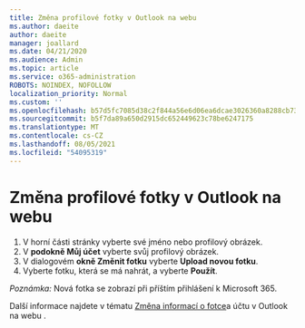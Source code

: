 ```yaml
---
title: Změna profilové fotky v Outlook na webu
ms.author: daeite
author: daeite
manager: joallard
ms.date: 04/21/2020
ms.audience: Admin
ms.topic: article
ms.service: o365-administration
ROBOTS: NOINDEX, NOFOLLOW
localization_priority: Normal
ms.custom: ''
ms.openlocfilehash: b57d5fc7085d38c2f844a56e6d06ea6dcae3026360a8288cb73baed5d1280a05
ms.sourcegitcommit: b5f7da89a650d2915dc652449623c78be6247175
ms.translationtype: MT
ms.contentlocale: cs-CZ
ms.lasthandoff: 08/05/2021
ms.locfileid: "54095319"
---
```

# <a name="change-your-profile-picture-in-outlook-on-the-web"></a>Změna profilové fotky v Outlook na webu

1. V horní části stránky vyberte své jméno nebo profilový obrázek.
1. V **podokně Můj účet** vyberte svůj profilový obrázek.
1. V dialogovém **okně Změnit fotku** vyberte **Upload novou fotku**.
1. Vyberte fotku, která se má nahrát, a vyberte **Použít**.

*Poznámka:* Nová fotka se zobrazí při příštím přihlášení k Microsoft 365.

Další informace najdete v tématu [Změna informací o fotce](https://support.office.com/article/b2dbb289-851d-4bed-93c3-3e136f5659ec)a účtu v Outlook na webu .
